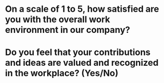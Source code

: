 # On a scale of 1 to 5, how satisfied are you with the overall work environment in our company?

# Do you feel that your contributions and ideas are valued and recognized in the workplace? (Yes/No)

